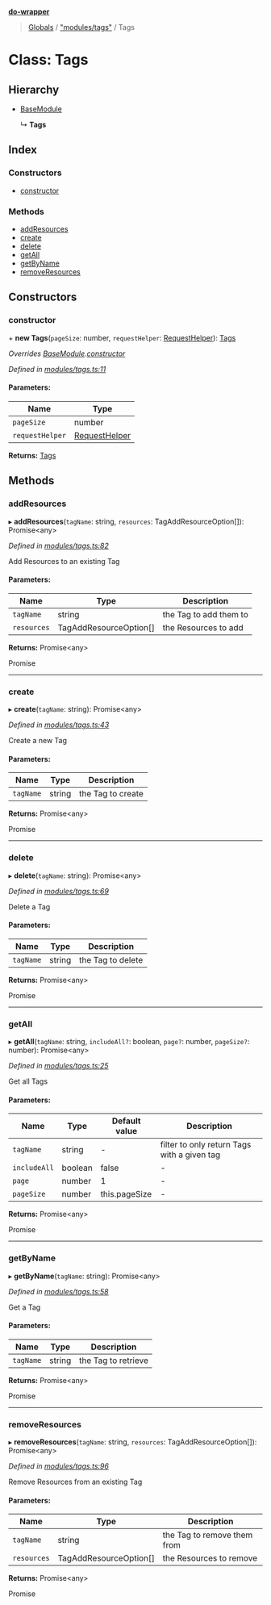 **[do-wrapper](../README.md)**

> [Globals](../globals.md) / ["modules/tags"](../modules/_modules_tags_.md) / Tags

# Class: Tags

## Hierarchy

* [BaseModule](_modules_base_module_.basemodule.md)

  ↳ **Tags**

## Index

### Constructors

* [constructor](_modules_tags_.tags.md#constructor)

### Methods

* [addResources](_modules_tags_.tags.md#addresources)
* [create](_modules_tags_.tags.md#create)
* [delete](_modules_tags_.tags.md#delete)
* [getAll](_modules_tags_.tags.md#getall)
* [getByName](_modules_tags_.tags.md#getbyname)
* [removeResources](_modules_tags_.tags.md#removeresources)

## Constructors

### constructor

\+ **new Tags**(`pageSize`: number, `requestHelper`: [RequestHelper](_request_helper_.requesthelper.md)): [Tags](_modules_tags_.tags.md)

*Overrides [BaseModule](_modules_base_module_.basemodule.md).[constructor](_modules_base_module_.basemodule.md#constructor)*

*Defined in [modules/tags.ts:11](https://github.com/matt-major/do-wrapper/blob/ace756c/src/modules/tags.ts#L11)*

#### Parameters:

Name | Type |
------ | ------ |
`pageSize` | number |
`requestHelper` | [RequestHelper](_request_helper_.requesthelper.md) |

**Returns:** [Tags](_modules_tags_.tags.md)

## Methods

### addResources

▸ **addResources**(`tagName`: string, `resources`: TagAddResourceOption[]): Promise<any\>

*Defined in [modules/tags.ts:82](https://github.com/matt-major/do-wrapper/blob/ace756c/src/modules/tags.ts#L82)*

Add Resources to an existing Tag

#### Parameters:

Name | Type | Description |
------ | ------ | ------ |
`tagName` | string | the Tag to add them to |
`resources` | TagAddResourceOption[] | the Resources to add |

**Returns:** Promise<any\>

Promise

___

### create

▸ **create**(`tagName`: string): Promise<any\>

*Defined in [modules/tags.ts:43](https://github.com/matt-major/do-wrapper/blob/ace756c/src/modules/tags.ts#L43)*

Create a new Tag

#### Parameters:

Name | Type | Description |
------ | ------ | ------ |
`tagName` | string | the Tag to create |

**Returns:** Promise<any\>

Promise

___

### delete

▸ **delete**(`tagName`: string): Promise<any\>

*Defined in [modules/tags.ts:69](https://github.com/matt-major/do-wrapper/blob/ace756c/src/modules/tags.ts#L69)*

Delete a Tag

#### Parameters:

Name | Type | Description |
------ | ------ | ------ |
`tagName` | string | the Tag to delete |

**Returns:** Promise<any\>

Promise

___

### getAll

▸ **getAll**(`tagName`: string, `includeAll?`: boolean, `page?`: number, `pageSize?`: number): Promise<any\>

*Defined in [modules/tags.ts:25](https://github.com/matt-major/do-wrapper/blob/ace756c/src/modules/tags.ts#L25)*

Get all Tags

#### Parameters:

Name | Type | Default value | Description |
------ | ------ | ------ | ------ |
`tagName` | string | - | filter to only return Tags with a given tag |
`includeAll` | boolean | false | - |
`page` | number | 1 | - |
`pageSize` | number | this.pageSize | - |

**Returns:** Promise<any\>

Promise

___

### getByName

▸ **getByName**(`tagName`: string): Promise<any\>

*Defined in [modules/tags.ts:58](https://github.com/matt-major/do-wrapper/blob/ace756c/src/modules/tags.ts#L58)*

Get a Tag

#### Parameters:

Name | Type | Description |
------ | ------ | ------ |
`tagName` | string | the Tag to retrieve |

**Returns:** Promise<any\>

Promise

___

### removeResources

▸ **removeResources**(`tagName`: string, `resources`: TagAddResourceOption[]): Promise<any\>

*Defined in [modules/tags.ts:96](https://github.com/matt-major/do-wrapper/blob/ace756c/src/modules/tags.ts#L96)*

Remove Resources from an existing Tag

#### Parameters:

Name | Type | Description |
------ | ------ | ------ |
`tagName` | string | the Tag to remove them from |
`resources` | TagAddResourceOption[] | the Resources to remove |

**Returns:** Promise<any\>

Promise
